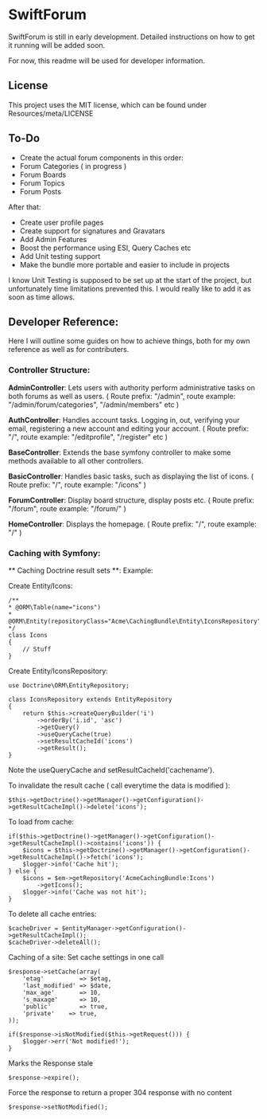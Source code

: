 SwiftForum
========================

SwiftForum is still in early development. Detailed instructions on how to get it running will be added soon.

For now, this readme will be used for developer information.

License
-----------------------
This project uses the MIT license, which can be found under Resources/meta/LICENSE

To-Do
------------------------

* Create the actual forum components in this order:
* Forum Categories ( in progress )
* Forum Boards
* Forum Topics
* Forum Posts

After that:

* Create user profile pages
* Create support for signatures and Gravatars
* Add Admin Features
* Boost the performance using ESI, Query Caches etc
* Add Unit testing support
* Make the bundle more portable and easier to include in projects

I know Unit Testing is supposed to be set up at the start of the project, but unfortunately time limitations prevented this.
I would really like to add it as soon as time allows.

Developer Reference:
-------------------------
Here I will outline some guides on how to achieve things, both for my own reference as well as for contributers.

### Controller Structure:
**AdminController**:
Lets users with authority perform administrative tasks on both forums as well as users. ( Route prefix: "/admin", route example: "/admin/forum/categories", "/admin/members" etc )

**AuthController**:
Handles account tasks. Logging in, out, verifying your email, registering a new account and editing your account. ( Route prefix: "/", route example: "/editprofile", "/register" etc )

**BaseController**:
Extends the base symfony controller to make some methods available to all other controllers.

**BasicController**:
Handles basic tasks, such as displaying the list of icons. ( Route prefix: "/", route example: "/icons" )

**ForumController**:
Display board structure, display posts etc. ( Route prefix: "/forum", route example: "/forum/" )

**HomeController**:
Displays the homepage. ( Route prefix: "/", route example: "/" )

### Caching with Symfony:

** Caching Doctrine result sets **:
Example:

Create Entity/Icons:

    /**
    * @ORM\Table(name="icons")
    * @ORM\Entity(repositoryClass="Acme\CachingBundle\Entity\IconsRepository")
    */
    class Icons
    {
        // Stuff
    }


Create Entity/IconsRepository:

    use Doctrine\ORM\EntityRepository;

    class IconsRepository extends EntityRepository
    {
        return $this->createQueryBuilder('i')
            ->orderBy('i.id', 'asc')
            ->getQuery()
            ->useQueryCache(true)
            ->setResultCacheId('icons')
            ->getResult();
    }

Note the useQueryCache and setResultCacheId('cachename').

To invalidate the result cache ( call everytime the data is modified ):

    $this->getDoctrine()->getManager()->getConfiguration()->getResultCacheImpl()->delete('icons');

To load from cache:

    if($this->getDoctrine()->getManager()->getConfiguration()->getResultCacheImpl()->contains('icons')) {
        $icons = $this->getDoctrine()->getManager()->getConfiguration()->getResultCacheImpl()->fetch('icons');
        $logger->info('Cache hit');
    } else {
        $icons = $em->getRepository('AcmeCachingBundle:Icons')
            ->getIcons();
        $logger->info('Cache was not hit');
    }

To delete all cache entries:

    $cacheDriver = $entityManager->getConfiguration()->getResultCacheImpl();
    $cacheDriver->deleteAll();

Caching of a site:
Set cache settings in one call

    $response->setCache(array(
        'etag'          => $etag,
        'last_modified' => $date,
        'max_age'       => 10,
        's_maxage'      => 10,
        'public'        => true,
        'private'    => true,
    ));

    if($response->isNotModified($this->getRequest())) {
        $logger->err('Not modified!');
    }


Marks the Response stale

    $response->expire();

Force the response to return a proper 304 response with no content

    $response->setNotModified();

